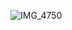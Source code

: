 
![IMG_4750](https://user-images.githubusercontent.com/73013239/105453097-ddd3fb00-5cc2-11eb-9032-03afacdbc2bf.GIF)
